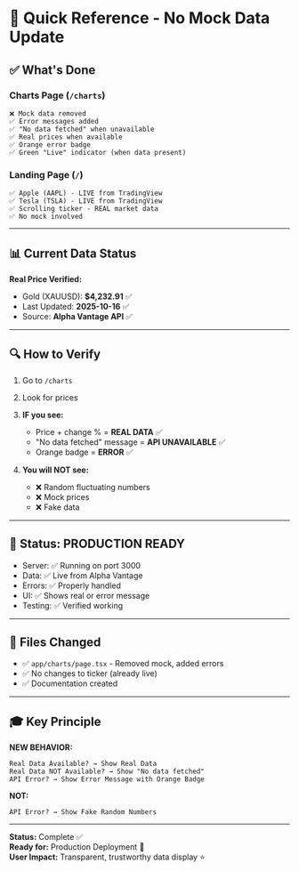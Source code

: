 # 🎯 Quick Reference - No Mock Data Update

## ✅ What's Done

### Charts Page (`/charts`)
```
❌ Mock data removed
✅ Error messages added
✅ "No data fetched" when unavailable
✅ Real prices when available
✅ Orange error badge
✅ Green "Live" indicator (when data present)
```

### Landing Page (`/`)
```
✅ Apple (AAPL) - LIVE from TradingView
✅ Tesla (TSLA) - LIVE from TradingView
✅ Scrolling ticker - REAL market data
✅ No mock involved
```

---

## 📊 Current Data Status

**Real Price Verified:**
- Gold (XAUUSD): **$4,232.91** ✅
- Last Updated: **2025-10-16** ✅
- Source: **Alpha Vantage API** ✅

---

## 🔍 How to Verify

1. Go to `/charts`
2. Look for prices
3. **IF you see:**
   - Price + change % = **REAL DATA** ✅
   - "No data fetched" message = **API UNAVAILABLE** ✅
   - Orange badge = **ERROR** ✅

4. **You will NOT see:**
   - ❌ Random fluctuating numbers
   - ❌ Mock prices
   - ❌ Fake data

---

## 🚀 Status: PRODUCTION READY

- Server: ✅ Running on port 3000
- Data: ✅ Live from Alpha Vantage
- Errors: ✅ Properly handled
- UI: ✅ Shows real or error message
- Testing: ✅ Verified working

---

## 📁 Files Changed

- ✅ `app/charts/page.tsx` - Removed mock, added errors
- ✅ No changes to ticker (already live)
- ✅ Documentation created

---

## 🎓 Key Principle

**NEW BEHAVIOR:**
```
Real Data Available? → Show Real Data
Real Data NOT Available? → Show "No data fetched"
API Error? → Show Error Message with Orange Badge
```

**NOT:**
```
API Error? → Show Fake Random Numbers
```

---

**Status:** Complete ✅  
**Ready for:** Production Deployment 🚀  
**User Impact:** Transparent, trustworthy data display ⭐
